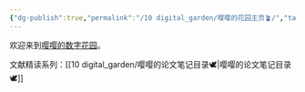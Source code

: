 ```yaml
---
{"dg-publish":true,"permalink":"/10 digital_garden/嘤嘤的花园主页🪴/","tags":["gardenEntry"],"created":"2025-03-01T16:43:56.061+08:00","updated":"2025-03-01T17:29:13.512+08:00"}
---
```


欢迎来到[嘤嘤的数字花园](https://digitalgarden-six-roan.vercel.app/)。

文献精读系列：[[10 digital_garden/嘤嘤的论文笔记目录🕊️\|嘤嘤的论文笔记目录🕊️]]

